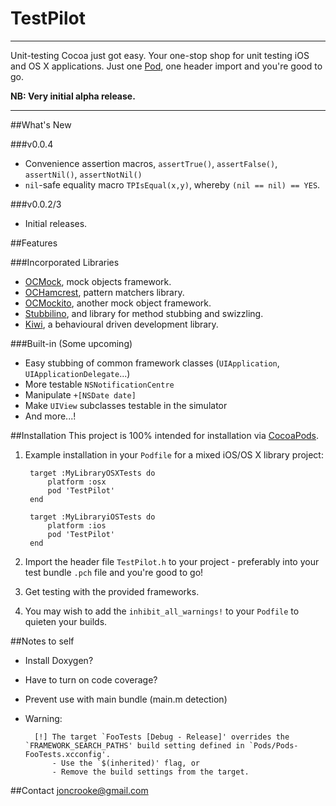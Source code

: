TestPilot
=========
------

Unit-testing Cocoa just got easy. Your one-stop shop for unit testing iOS and OS X applications. Just one [Pod](http://cocoapods.org/), one header import and you're good to go.

**NB: Very initial alpha release.**

------

##What's New

###v0.0.4

* Convenience assertion macros, `assertTrue()`, `assertFalse()`, `assertNil()`, `assertNotNil()`
* `nil`-safe equality macro `TPIsEqual(x,y)`, whereby `(nil == nil) == YES`.

###v0.0.2/3

* Initial releases.


##Features

###Incorporated Libraries

* [OCMock](http://ocmock.org/), mock objects framework.
* [OCHamcrest](http://hamcrest.org/OCHamcrest/), pattern matchers library.
* [OCMockito](https://github.com/jonreid/OCMockito), another mock object framework.
* [Stubbilino](https://github.com/robb/Stubbilino), and library for method stubbing and swizzling.
* [Kiwi](https://github.com/allending/Kiwi), a behavioural driven development library.

###Built-in (Some upcoming)

* Easy stubbing of common framework classes (`UIApplication`, `UIApplicationDelegate`...)
* More testable `NSNotificationCentre`
* Manipulate `+[NSDate date]`
* Make `UIView` subclasses testable in the simulator
* And more...!

##Installation
This project is 100% intended for installation via [CocoaPods](http://cocoapods.org/). 

1. Example installation in your `Podfile` for a mixed iOS/OS X library project:

		target :MyLibraryOSXTests do
			platform :osx
			pod 'TestPilot'
		end
		
		target :MyLibraryiOSTests do
			platform :ios
			pod 'TestPilot'
		end
2. Import the header file `TestPilot.h` to your project - preferably into your test bundle `.pch` file and you're good to go!

3. Get testing with the provided frameworks.

4. You may wish to add the `inhibit_all_warnings!` to your `Podfile` to quieten your builds.

##Notes to self
* Install Doxygen?
* Have to turn on code coverage?
* Prevent use with main bundle (main.m detection)
* Warning:

		[!] The target `FooTests [Debug - Release]' overrides the `FRAMEWORK_SEARCH_PATHS' build setting defined in `Pods/Pods-FooTests.xcconfig'.
    		- Use the `$(inherited)' flag, or
    		- Remove the build settings from the target.


##Contact
[joncrooke@gmail.com](mailto:joncrooke@gmail.com)
